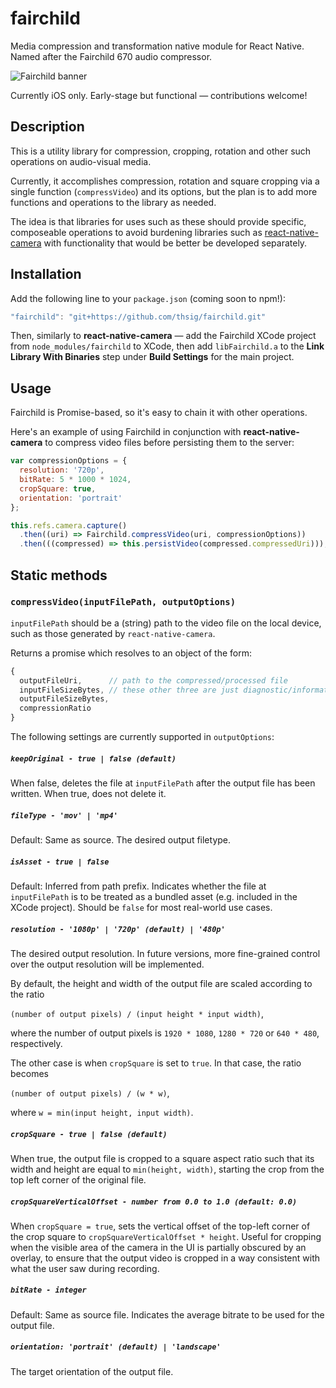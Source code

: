 # fairchild
Media compression and transformation native module for React Native. Named after the Fairchild 670 audio compressor.

![Fairchild banner](http://i.imgur.com/jduiG6v.jpg)

Currently iOS only. Early-stage but functional — contributions welcome!

## Description
This is a utility library for compression, cropping, rotation and other such operations on audio-visual media.

Currently, it accomplishes compression, rotation and square cropping via a single function (`compressVideo`) and its options, but the plan is to add more functions and operations to the library as needed.

The  idea is that libraries for uses such as these should provide specific, composeable operations to avoid burdening libraries such as [react-native-camera](https://github.com/lwansbrough/react-native-camera) with functionality that would be better be developed separately.

## Installation
Add the following line to your `package.json` (coming soon to npm!):
```javascript
"fairchild": "git+https://github.com/thsig/fairchild.git"
```

Then, similarly to **react-native-camera** — add the Fairchild XCode project from `node_modules/fairchild` to XCode, then add `libFairchild.a` to the **Link Library With Binaries** step under **Build Settings** for the main project.

## Usage
Fairchild is Promise-based, so it's easy to chain it with other operations.

Here's an example of using Fairchild in conjunction with **react-native-camera** to compress video files before persisting them to the server:
```javascript
var compressionOptions = {
  resolution: '720p',
  bitRate: 5 * 1000 * 1024,
  cropSquare: true,
  orientation: 'portrait'
};

this.refs.camera.capture()
  .then((uri) => Fairchild.compressVideo(uri, compressionOptions))
  .then(((compressed) => this.persistVideo(compressed.compressedUri))); // e.g. upload file to server
```

## Static methods
### `compressVideo(inputFilePath, outputOptions)`
`inputFilePath` should be a (string) path to the video file on the local device, such as those generated by `react-native-camera`.

Returns a promise which resolves to an object of the form:
```javascript
{
  outputFileUri,      // path to the compressed/processed file
  inputFileSizeBytes, // these other three are just diagnostic/informational output
  outputFileSizeBytes,
  compressionRatio
}
```

The following settings are currently supported in `outputOptions`:
##### `keepOriginal - true | false (default)`
When false, deletes the file at `inputFilePath` after the output file has been written. When true, does not delete it.
##### `fileType - 'mov' | 'mp4'`
Default: Same as source. The desired output filetype.
##### `isAsset - true | false`
Default: Inferred from path prefix. Indicates whether the file at `inputFilePath` is to be treated as a bundled asset (e.g. included in the XCode project). Should be `false` for most real-world use cases.
##### `resolution - '1080p' | '720p' (default) | '480p'`
The desired output resolution. In future versions, more fine-grained control over the output resolution will be implemented.

By default, the height and width of the output file are scaled according to the ratio

`(number of output pixels) / (input height * input width)`,

where the number of output pixels is `1920 * 1080`, `1280 * 720` or `640 * 480`, respectively.

The other case is when `cropSquare` is set to `true`. In that case, the ratio becomes

`(number of output pixels) / (w * w)`,

where `w = min(input height, input width)`.
##### `cropSquare - true | false (default)`
When true, the output file is cropped to a square aspect ratio such that its width and height are equal to `min(height, width)`, starting the crop from the top left corner of the original file.
##### `cropSquareVerticalOffset - number from 0.0 to 1.0 (default: 0.0)`
When `cropSquare = true`, sets the vertical offset of the top-left corner of the crop square to `cropSquareVerticalOffset * height`. Useful for cropping when the visible area of the camera in the UI is partially obscured by an overlay, to ensure that the output video is cropped in a way consistent with what the user saw during recording.
##### `bitRate - integer`
Default: Same as source file. Indicates the average bitrate to be used for the output file.
##### `orientation: 'portrait' (default) | 'landscape'`
The target orientation of the output file.
